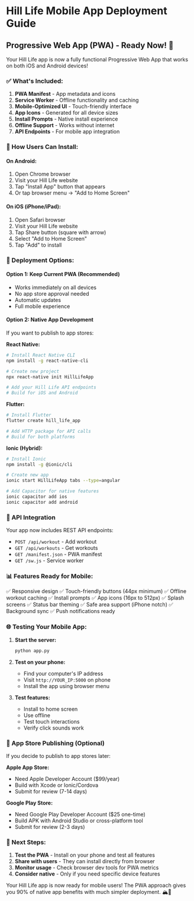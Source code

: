 # Hill Life Mobile App Deployment Guide

## Progressive Web App (PWA) - Ready Now! 🎉

Your Hill Life app is now a fully functional Progressive Web App that works on both iOS and Android devices!

### ✅ What's Included:

1. **PWA Manifest** - App metadata and icons
2. **Service Worker** - Offline functionality and caching
3. **Mobile-Optimized UI** - Touch-friendly interface
4. **App Icons** - Generated for all device sizes
5. **Install Prompts** - Native install experience
6. **Offline Support** - Works without internet
7. **API Endpoints** - For mobile app integration

### 📱 How Users Can Install:

#### On Android:
1. Open Chrome browser
2. Visit your Hill Life website
3. Tap "Install App" button that appears
4. Or tap browser menu → "Add to Home Screen"

#### On iOS (iPhone/iPad):
1. Open Safari browser
2. Visit your Hill Life website
3. Tap Share button (square with arrow)
4. Select "Add to Home Screen"
5. Tap "Add" to install

### 🚀 Deployment Options:

#### Option 1: Keep Current PWA (Recommended)
- Works immediately on all devices
- No app store approval needed
- Automatic updates
- Full mobile experience

#### Option 2: Native App Development
If you want to publish to app stores:

**React Native:**
```bash
# Install React Native CLI
npm install -g react-native-cli

# Create new project
npx react-native init HillLifeApp

# Add your Hill Life API endpoints
# Build for iOS and Android
```

**Flutter:**
```bash
# Install Flutter
flutter create hill_life_app

# Add HTTP package for API calls
# Build for both platforms
```

**Ionic (Hybrid):**
```bash
# Install Ionic
npm install -g @ionic/cli

# Create new app
ionic start HillLifeApp tabs --type=angular

# Add Capacitor for native features
ionic capacitor add ios
ionic capacitor add android
```

### 🔧 API Integration

Your app now includes REST API endpoints:

- `POST /api/workout` - Add workout
- `GET /api/workouts` - Get workouts
- `GET /manifest.json` - PWA manifest
- `GET /sw.js` - Service worker

### 📊 Features Ready for Mobile:

✅ Responsive design
✅ Touch-friendly buttons (44px minimum)
✅ Offline workout caching
✅ Install prompts
✅ App icons (16px to 512px)
✅ Splash screens
✅ Status bar theming
✅ Safe area support (iPhone notch)
✅ Background sync
✅ Push notifications ready

### 🌐 Testing Your Mobile App:

1. **Start the server:**
   ```bash
   python app.py
   ```

2. **Test on your phone:**
   - Find your computer's IP address
   - Visit `http://YOUR_IP:5000` on phone
   - Install the app using browser menu

3. **Test features:**
   - Install to home screen
   - Use offline
   - Test touch interactions
   - Verify click sounds work

### 🏪 App Store Publishing (Optional)

If you decide to publish to app stores later:

**Apple App Store:**
- Need Apple Developer Account ($99/year)
- Build with Xcode or Ionic/Cordova
- Submit for review (7-14 days)

**Google Play Store:**
- Need Google Play Developer Account ($25 one-time)
- Build APK with Android Studio or cross-platform tool
- Submit for review (2-3 days)

### 🎯 Next Steps:

1. **Test the PWA** - Install on your phone and test all features
2. **Share with users** - They can install directly from browser
3. **Monitor usage** - Check browser dev tools for PWA metrics
4. **Consider native** - Only if you need specific device features

Your Hill Life app is now ready for mobile users! The PWA approach gives you 90% of native app benefits with much simpler deployment. 🏔️📱
